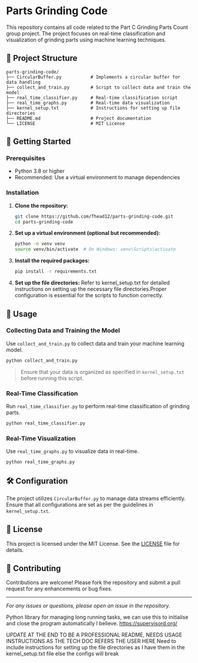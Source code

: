 # Parts Grinding Code

This repository contains all code related to the Part C Grinding Parts Count group project.
The project focuses on real-time classification and visualization of grinding parts using machine learning techniques.

## 📁 Project Structure

```
parts-grinding-code/
├── CircularBuffer.py           # Implements a circular buffer for data handling
├── collect_and_train.py        # Script to collect data and train the model
├── real_time_classifier.py     # Real-time classification script
├── real_time_graphs.py         # Real-time data visualization
├── kernel_setup.txt            # Instructions for setting up file directories
├── README.md                   # Project documentation
└── LICENSE                     # MIT License
```

## 🚀 Getting Started

### Prerequisites

* Python 3.8 or higher
* Recommended: Use a virtual environment to manage dependencies

### Installation

1. **Clone the repository:**

   ```bash
   git clone https://github.com/Thead12/parts-grinding-code.git
   cd parts-grinding-code
   ```

2. **Set up a virtual environment (optional but recommended):**

   ```bash
   python -m venv venv
   source venv/bin/activate  # On Windows: venv\Scripts\activate
   ```

3. **Install the required packages:**

   ```bash
   pip install -r requirements.txt
   ```

4. **Set up the file directories:**
   Refer to kernel_setup.txt for detailed instructions on setting up the necessary file directories.Proper configuration is essential for the scripts to function correctly.
   
## 🧪 Usage

### Collecting Data and Training the Model

Use `collect_and_train.py` to collect data and train your machine learning model.

```bash
python collect_and_train.py
```

> Ensure that your data is organized as specified in `kernel_setup.txt` before running this script.

### Real-Time Classification

Run `real_time_classifier.py` to perform real-time classification of grinding parts.

```bash
python real_time_classifier.py
```

### Real-Time Visualization

Use `real_time_graphs.py` to visualize data in real-time.

```bash
python real_time_graphs.py
```

## 🛠️ Configuration

The project utilizes `CircularBuffer.py` to manage data streams efficiently.
Ensure that all configurations are set as per the guidelines in `kernel_setup.txt`.

## 📄 License

This project is licensed under the MIT License. See the [LICENSE](LICENSE) file for details.

## 🤝 Contributing

Contributions are welcome! Please fork the repository and submit a pull request for any enhancements or bug fixes.

---

*For any issues or questions, please open an issue in the repository.*

Python library for managing long running tasks, we can use this to initialise and close the program automatically I believe.
https://supervisord.org/

UPDATE AT THE END TO BE A PROFESSIONAL README, NEEDS USAGE INSTRUCTIONS AS THE TECH DOC REFERS THE USER HERE
Need to include instructions for setting up the file directories as I have them in the kernel_setup.txt file else the configs will break
